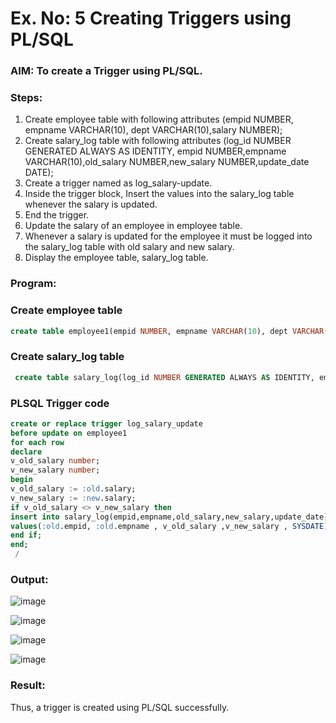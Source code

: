 # Ex. No: 5 Creating Triggers using PL/SQL

### AIM: To create a Trigger using PL/SQL.

### Steps:
1. Create employee table with following attributes (empid NUMBER, empname VARCHAR(10), dept VARCHAR(10),salary NUMBER);
2. Create salary_log table with following attributes (log_id NUMBER GENERATED ALWAYS AS IDENTITY, empid NUMBER,empname VARCHAR(10),old_salary NUMBER,new_salary NUMBER,update_date DATE);
3. Create a trigger named as log_salary-update.
4. Inside the trigger block, Insert the values into the salary_log table whenever the salary is updated.
5. End the trigger.
6. Update the salary of an employee in employee table.
7. Whenever a salary is updated for the employee it must be logged into the salary_log table with old salary and new salary.
8. Display the employee table, salary_log table.

### Program:
### Create employee table
```sql
create table employee1(empid NUMBER, empname VARCHAR(10), dept VARCHAR(10),salary NUMBER);
```
### Create salary_log table
```sql
 create table salary_log(log_id NUMBER GENERATED ALWAYS AS IDENTITY, empid NUMBER,empname VARCHAR(10),old_salary NUMBER,new_salary NUMBER,update_date DATE);
```
### PLSQL Trigger code
```sql
create or replace trigger log_salary_update
before update on employee1
for each row
declare
v_old_salary number;
v_new_salary number;
begin
v_old_salary := :old.salary;
v_new_salary := :new.salary;
if v_old_salary <> v_new_salary then
insert into salary_log(empid,empname,old_salary,new_salary,update_date)
values(:old.empid, :old.empname , v_old_salary ,v_new_salary , SYSDATE);
end if;     
end;
 /
```
### Output:
![image](https://github.com/KothaiKumar/Ex-No-5-Creating-Triggers-using-PL-SQL/assets/121215739/fe13bfce-16c2-43c3-a833-fc309f31b482)

![image](https://github.com/KothaiKumar/Ex-No-5-Creating-Triggers-using-PL-SQL/assets/121215739/7903ff0e-5d8f-429d-85a7-b067ee1bdb43)

![image](https://github.com/KothaiKumar/Ex-No-5-Creating-Triggers-using-PL-SQL/assets/121215739/ebe3978a-a6c4-45d4-88b1-540c45c06c1f)

![image](https://github.com/KothaiKumar/Ex-No-5-Creating-Triggers-using-PL-SQL/assets/121215739/74f9b399-7301-4d73-a028-90646b8ec8c5)


### Result:
Thus, a trigger is created using PL/SQL successfully.
